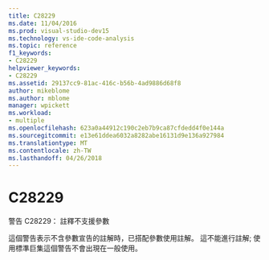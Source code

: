 ```yaml
---
title: C28229
ms.date: 11/04/2016
ms.prod: visual-studio-dev15
ms.technology: vs-ide-code-analysis
ms.topic: reference
f1_keywords:
- C28229
helpviewer_keywords:
- C28229
ms.assetid: 29137cc9-81ac-416c-b56b-4ad9886d68f8
author: mikeblome
ms.author: mblome
manager: wpickett
ms.workload:
- multiple
ms.openlocfilehash: 623a0a44912c190c2eb7b9ca87cfdedd4f0e144a
ms.sourcegitcommit: e13e61ddea6032a8282abe16131d9e136a927984
ms.translationtype: MT
ms.contentlocale: zh-TW
ms.lasthandoff: 04/26/2018
---
```

# <a name="c28229"></a>C28229
警告 C28229： 註釋不支援參數

 這個警告表示不含參數宣告的註解時，已搭配參數使用註解。 這不能進行註解; 使用標準巨集這個警告不會出現在一般使用。